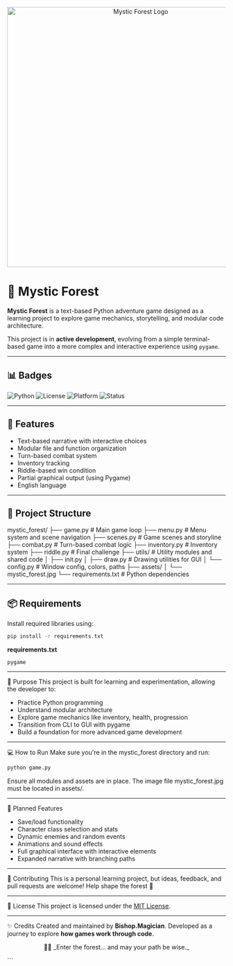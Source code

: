 <p align="center">
  <img src="https://github.com/BishopMagiPrg/primeiro-projeto-python/blob/main/assets/logo.png" alt="Mystic Forest Logo" width="600">
</p>

# 🌲 Mystic Forest

**Mystic Forest** is a text-based Python adventure game designed as a learning project to explore game mechanics, storytelling, and modular code architecture.

This project is in **active development**, evolving from a simple terminal-based game into a more complex and interactive experience using `pygame`.

---

## 📊 Badges

![Python](https://img.shields.io/badge/python-3.8+-blue.svg)
![License](https://img.shields.io/badge/license-MIT-green)
![Platform](https://img.shields.io/badge/platform-Windows%20%7C%20macOS%20%7C%20Linux-lightgrey)
![Status](https://img.shields.io/badge/status-active-yellow)

---

## 🚀 Features

- Text-based narrative with interactive choices
- Modular file and function organization
- Turn-based combat system
- Inventory tracking
- Riddle-based win condition
- Partial graphical output (using Pygame)
- English language

---

## 🧱 Project Structure

mystic_forest/
├── game.py # Main game loop
├── menu.py # Menu system and scene navigation
├── scenes.py # Game scenes and storyline
├── combat.py # Turn-based combat logic
├── inventory.py # Inventory system
├── riddle.py # Final challenge
├── utils/ # Utility modules and shared code
│ ├── init.py
│ ├── draw.py # Drawing utilities for GUI
│ └── config.py # Window config, colors, paths
├── assets/
│ └── mystic_forest.jpg
└── requirements.txt # Python dependencies

---

## 📦 Requirements

Install required libraries using:

```bash
pip install -r requirements.txt
```
**requirements.txt**
```text
pygame
```

---

🎯 Purpose
This project is built for learning and experimentation, allowing the developer to:

- Practice Python programming
- Understand modular architecture
- Explore game mechanics like inventory, health, progression
- Transition from CLI to GUI with pygame
- Build a foundation for more advanced game development

---

💻 How to Run
Make sure you're in the mystic_forest directory and run:

```bash
python game.py
```

Ensure all modules and assets are in place. The image file mystic_forest.jpg must be located in assets/.

---

🔮 Planned Features
- Save/load functionality
- Character class selection and stats
- Dynamic enemies and random events
- Animations and sound effects
- Full graphical interface with interactive elements
- Expanded narrative with branching paths

---

🤝 Contributing
This is a personal learning project, but ideas, feedback, and pull requests are welcome! Help shape the forest 🌲

---

📄 License
This project is licensed under the [MIT License](https://opensource.org/license/mit).

---

✨ Credits
Created and maintained by **Bishop.Magician**.
Developed as a journey to explore **how games work through code**.

<p align="center"> 🧙‍♂️ _Enter the forest... and may your path be wise._ </p> ```
